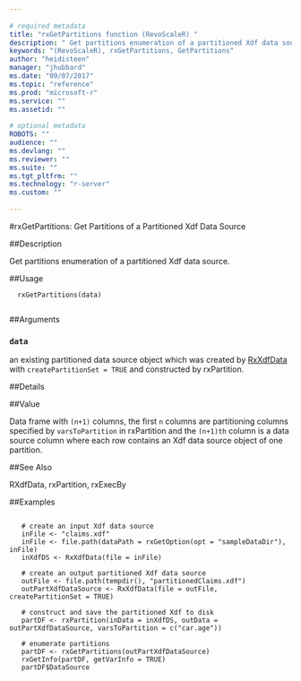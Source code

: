 ```yaml
--- 
 
# required metadata 
title: "rxGetPartitions function (RevoScaleR) " 
description: " Get partitions enumeration of a partitioned Xdf data source. " 
keywords: "(RevoScaleR), rxGetPartitions, GetPartitions" 
author: "heidisteen" 
manager: "jhubbard" 
ms.date: "09/07/2017" 
ms.topic: "reference" 
ms.prod: "microsoft-r" 
ms.service: "" 
ms.assetid: "" 
 
# optional metadata 
ROBOTS: "" 
audience: "" 
ms.devlang: "" 
ms.reviewer: "" 
ms.suite: "" 
ms.tgt_pltfrm: "" 
ms.technology: "r-server" 
ms.custom: "" 
 
--- 
```

 
 
 
 
 #rxGetPartitions:  Get Partitions of a Partitioned Xdf Data Source  
 
 ##Description
 
Get partitions enumeration of a partitioned Xdf data source.
 
 
 ##Usage

```   
  rxGetPartitions(data)
 
```
 
 
 ##Arguments

   
    
 ### `data`
 an existing partitioned data source object which was created by [RxXdfData](RxXdfData.md) with `createPartitionSet = TRUE` and constructed by rxPartition. 
  
 
 
 ##Details
 

 
 
 
 ##Value
 
Data frame with `(n+1)` columns, the first `n` columns are partitioning columns specified by `varsToPartition` in rxPartition and the `(n+1)th` column is a data source column where each row contains an Xdf data source object of one partition.
 
 

 
 
 
 
 ##See Also
 
RXdfData,
rxPartition,
rxExecBy
   
 
 ##Examples

 ```
   
    # create an input Xdf data source
    inFile <- "claims.xdf"
    inFile <- file.path(dataPath = rxGetOption(opt = "sampleDataDir"), inFile)
    inXdfDS <- RxXdfData(file = inFile)
  
    # create an output partitioned Xdf data source
    outFile <- file.path(tempdir(), "partitionedClaims.xdf")
    outPartXdfDataSource <- RxXdfData(file = outFile, createPartitionSet = TRUE)
  
    # construct and save the partitioned Xdf to disk
    partDF <- rxPartition(inData = inXdfDS, outData = outPartXdfDataSource, varsToPartition = c("car.age"))
    
    # enumerate partitions
    partDF <- rxGetPartitions(outPartXdfDataSource)
    rxGetInfo(partDF, getVarInfo = TRUE)
    partDF$DataSource
 
```
 

